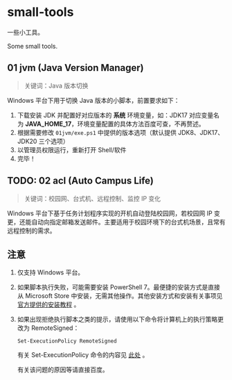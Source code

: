 # small-tools

一些小工具。

Some small tools.

## 01 jvm (Java Version Manager)

> 关键词：Java 版本切换

Windows 平台下用于切换 Java 版本的小脚本，前置要求如下：

1. 下载安装 JDK 并配置好对应版本的 **系统** 环境变量，如：JDK17 对应变量名为 **JAVA_HOME_17**，环境变量配置的具体方法百度可查，不再赘述。
2. 根据需要修改 `01jvm/exe.ps1` 中提供的版本选项（默认提供 JDK8、JDK17、JDK20 三个选项）
3. 以管理员权限运行，重新打开 Shell/软件
4. 完毕！

## TODO: 02 acl (Auto Campus Life)

> 关键词：校园网、台式机、远程控制、监控 IP 变化

Windows 平台下基于任务计划程序实现的开机自动登陆校园网，若校园网 IP 变更，还能自动向指定邮箱发送邮件。主要适用于校园环境下的台式机场景，且常有远程控制的需求。

## 注意

1. 仅支持 Windows 平台。

2. 如果脚本执行失败，可能需要安装 PowerShell 7。最便捷的安装方式是直接从 Microsoft Store 中安装，无需其他操作。其他安装方式和安装有关事项见 [官方提供的安装教程](https://learn.microsoft.com/zh-cn/powershell/scripting/install/installing-powershell-on-windows?view=powershell-7.3) 。

3. 如果出现拒绝执行脚本之类的提示，请使用以下命令将计算机上的执行策略更改为 RemoteSigned：

   `Set-ExecutionPolicy RemoteSigned`

   有关 Set-ExecutionPolicy 命令的内容见 [此处](https://learn.microsoft.com/zh-cn/powershell/module/microsoft.powershell.security/set-executionpolicy?view=powershell-7.3) 。

   有关该问题的原因等请直接百度。
